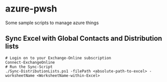 # azure-pwsh
Some sample scripts to manage azure things

## Sync Excel with Global Contacts and Distribution lists
```shell
# Login on to your Exchange-Online subscription
Connect-ExchangeOnline
# Run the Sync-Script
./Sync-DistributionLists.ps1 -filePath <absolute-path-to-excel> -worksheetName <WorksheetName-within-Excel>
```